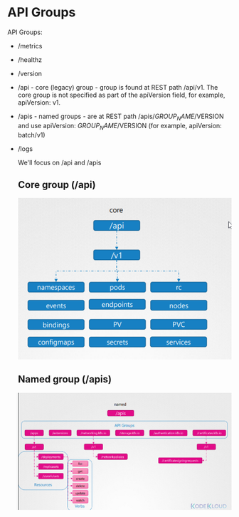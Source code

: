 # API Groups

API Groups:
* /metrics
* /healthz
* /version
* /api - core (legacy) group - group is found at REST path /api/v1. The core group is not specified as part of the apiVersion field, for example, apiVersion: v1.
* /apis - named groups - are at REST path /apis/$GROUP_NAME/$VERSION and use apiVersion: $GROUP_NAME/$VERSION (for example, apiVersion: batch/v1)
* /logs

  We'll focus on /api and /apis

  ## Core group (/api)
  ![core apis](../images/28_core_apis.png)

  ## Named group (/apis)
  ![core apis](../images/28_named_apis.png)
